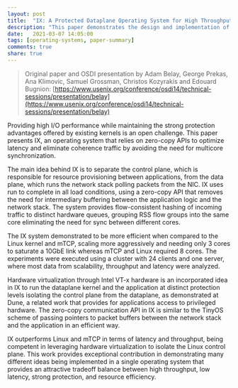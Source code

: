 ```yaml
---
layout: post
title:  "IX: A Protected Dataplane Operating System for High Throughput and Low Latency"
description: "This paper demonstrates the design and implementation of an OS that provides high throughput and low latency for packet processing while still maintaining the key advantage of strong protection offered by kernels."
date:   2021-03-07 14:05:00
tags: [operating-systems, paper-summary]
comments: true
share: true
---
```


> Original paper and OSDI presentation by Adam Belay, George Prekas, Ana Klimovic, Samuel Grossman, Christos Kozyrakis and Edouard Bugnion: [https://www.usenix.org/conference/osdi14/technical-sessions/presentation/belay](https://www.usenix.org/conference/osdi14/technical-sessions/presentation/belay)

Providing high I/O performance while maintaining the strong protection advantages offered by existing kernels is an open challenge. This paper presents IX, an operating system that relies on zero-copy APIs to optimize latency and eliminate coherence traffic by avoiding the need for multicore synchronization.

The main idea behind IX is to separate the control plane, which is responsible for resource provisioning between applications, from the data plane, which runs the network stack polling packets from the NIC. IX uses run to complete in all load conditions, using a zero-copy API that removes the need for intermediary buffering between the application logic and the network stack. The system provides flow-consistent hashing of incoming traffic to distinct hardware queues, grouping RSS flow groups into the same core eliminating the need for sync between different cores.

The IX system demonstrated to be more efficient when compared to the Linux kernel and mTCP, scaling more aggressively and needing only 3 cores to saturate a 10GbE link whereas mTCP and Linux required 8 cores. The experiments were executed using a cluster with 24 clients and one server, where most data from scalability, throughput and latency were analyzed.

Hardware virtualization through Intel VT-x hardware is an incorporated idea in IX to run the dataplane kernel and the application at distinct protection levels isolating the control plane from the dataplane, as demonstrated at Dune, a related work that provides for applications access to privileged hardware. The zero-copy communication API in IX is similar to the TinyOS scheme of passing pointers to packet buffers between the network stack and the application in an efficient way.

IX outperforms Linux and mTCP in terms of latency and throughput, being competent in leveraging hardware virtualization to isolate the Linux control plane. This work provides exceptional contribution in demonstrating many different ideas being implemented in a single operating system that provides an attractive tradeoff balance between high throughput, low latency, strong protection, and resource efficiency.
